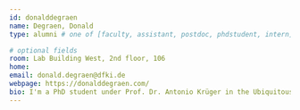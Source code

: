 ```yaml
---
id: donalddegraen
name: Degraen, Donald
type: alumni # one of [faculty, assistant, postdoc, phdstudent, intern]

# optional fields
room: Lab Building West, 2nd floor, 106
home: 
email: donald.degraen@dfki.de
webpage: https://donalddegraen.com/
bio: I'm a PhD student under Prof. Dr. Antonio Krüger in the Ubiquitous Media Technology Lab at the Saarland University (UMTL) and I'm part of the Marie Skłodowska-Curie network (DISTRO). My PhD research investigates the design of haptic feedback for virtual reality.
---
```

